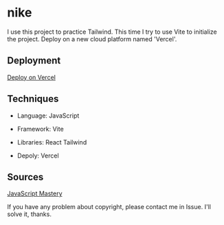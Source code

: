 # nike
I use this project to practice Tailwind. This time I try to use Vite to initialize the project. Deploy on a new cloud platform named 'Vercel'.

## Deployment
[Deploy on Vercel](https://nike-black-nine.vercel.app)

## Techniques
* Language: JavaScript

* Framework: Vite

* Libraries: React Tailwind

* Depoly: Vercel

## Sources
[JavaScript Mastery](https://www.youtube.com/watch?v=tS7upsfuxmo)

If you have any problem about copyright, please contact me in Issue. I'll solve it, thanks.